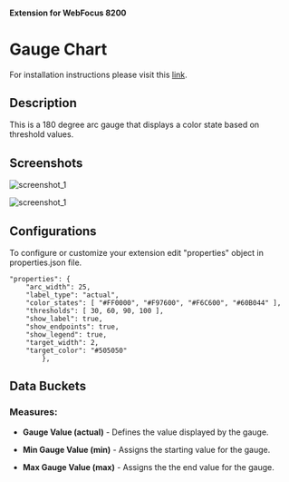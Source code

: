#### Extension for WebFocus 8200

# Gauge Chart

For installation instructions please visit this [link](https://github.com/ibi/wf-extensions-chart/wiki/Installing-a-WebFocus-Extension "Installing a WebFocus Extension").

## Description

This is a 180 degree arc gauge that displays a color state based on threshold values.

## Screenshots

![screenshot_1](https://github.com/ibi/wf-extensions-chart/blob/master/com.ibi.gauge/screenshots/1.PNG)

![screenshot_1](https://github.com/ibi/wf-extensions-chart/blob/master/com.ibi.gauge/screenshots/2.PNG)

## Configurations

To configure or customize your extension edit "properties" object in properties.json file.
	
	"properties": {
		"arc_width": 25,
		"label_type": "actual",
		"color_states": [ "#FF0000", "#F97600", "#F6C600", "#60B044" ],
		"thresholds": [ 30, 60, 90, 100 ],
		"show_label": true,
		"show_endpoints": true,
		"show_legend": true,
		"target_width": 2,
		"target_color": "#505050"
			},

			
## Data Buckets

### Measures:

* **Gauge Value (actual)** - Defines the value displayed by the gauge.

* **Min Gauge Value (min)** - Assigns the starting value for the gauge.

* **Max Gauge Value (max)** - Assigns the the end value for the gauge. 

